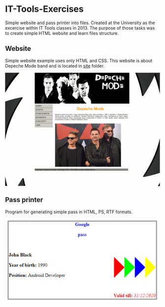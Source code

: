 # IT-Tools-Exercises
Simple website and pass printer into files. Created at the University as the excercise within IT Tools classes in 2013. The purpose of those tasks was to create simple HTML website and learn files structure.

## Website
Simple website example uses only HTML and CSS. This website is about Depeche Mode band and is located in [site](site) folder.  

<img src="site/images/website.png" width="800">

## Pass printer
Program for generating simple pass in HTML, PS, RTF formats.

<img src="pass_printer/result/pass_printed.png" width="800">
